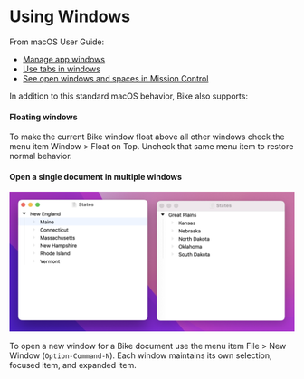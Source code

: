 # Using Windows

From macOS User Guide:

* [Manage app windows](https://support.apple.com/guide/mac-help/work-with-app-windows-mchlp2469/12.0/mac/12.0)
* [Use tabs in windows](https://support.apple.com/guide/mac-help/use-tabs-in-windows-mchla4695cce/12.0/mac/12.0)
* [See open windows and spaces in Mission Control](https://support.apple.com/guide/mac-help/open-windows-spaces-mission-control-mh35798/12.0/mac/12.0)

In addition to this standard macOS behavior, Bike also supports:

#### Floating windows

To make the current Bike window float above all other windows check the menu item Window > Float on Top. Uncheck that same menu item to restore normal behavior.

#### Open a single document in multiple windows

![](../.gitbook/assets/windows.png)

To open a new window for a Bike document use the menu item File > New Window (`Option-Command-N`). Each window maintains its own selection, focused item, and expanded item.
